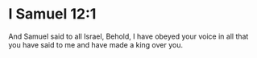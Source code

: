 # I Samuel 12:1

And Samuel said to all Israel, Behold, I have obeyed your voice in all that you have said to me and have made a king over you.
